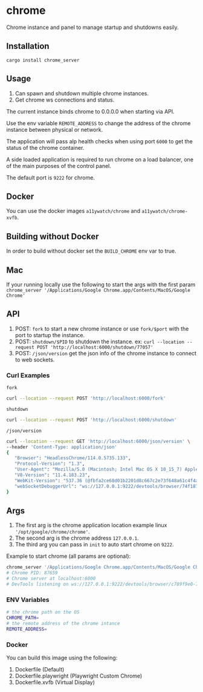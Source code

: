 # chrome

Chrome instance and panel to manage startup and shutdowns easily.

## Installation

`cargo install chrome_server`

## Usage

1. Can spawn and shutdown multiple chrome instances.
1. Get chrome ws connections and status.

The current instance binds chrome to 0.0.0.0 when starting via API.

Use the env variable `REMOTE_ADDRESS` to change the address of the chrome instance between physical or network.

The application will pass alp health checks when using port `6000` to get the status of the chrome container.

A side loaded application is required to run chrome on a load balancer, one of the main purposes of the control panel.

The default port is `9222` for chrome.

## Docker

You can use the docker images `a11ywatch/chrome` and `a11ywatch/chrome-xvfb`.

## Building without Docker

In order to build without docker set the `BUILD_CHROME` env var to true.

## Mac

If your running locally use the following to start the args with the first param `chrome_server '/Applications/Google Chrome.app/Contents/MacOS/Google Chrome'`

## API

1. POST: `fork` to start a new chrome instance or use `fork/$port` with the port to startup the instance.
2. POST: `shutdown/$PID` to shutdown the instance. ex: `curl --location --request POST 'http://localhost:6000/shutdown/77057'`
3. POST: `/json/version` get the json info of the chrome instance to connect to web sockets.

### Curl Examples

`fork`

```sh
curl --location --request POST 'http://localhost:6000/fork'
```

`shutdown`

```sh
curl --location --request POST 'http://localhost:6000/shutdown'
```

`/json/version`

```sh
curl --location --request GET 'http://localhost:6000/json/version' \
--header 'Content-Type: application/json'
{
   "Browser": "HeadlessChrome/114.0.5735.133",
   "Protocol-Version": "1.3",
   "User-Agent": "Mozilla/5.0 (Macintosh; Intel Mac OS X 10_15_7) AppleWebKit/537.36 (KHTML, like Gecko) HeadlessChrome/114.0.5735.133 Safari/537.36",
   "V8-Version": "11.4.183.23",
   "WebKit-Version": "537.36 (@fbfa2ce68d01b2201d8c667c2e73f648a61c4f4a)",
   "webSocketDebuggerUrl": "ws://127.0.0.1:9222/devtools/browser/74f18759-f4b3-4b1f-a68c-942570542f0e"
}
```

## Args

1. The first arg is the chrome application location example linux `'/opt/google/chrome/chrome'`.
2. The second arg is the chrome address `127.0.0.1`.
3. The third arg you can pass in `init` to auto start chrome on `9222`.

Example to start chrome (all params are optional):

```sh
chrome_server '/Applications/Google Chrome.app/Contents/MacOS/Google Chrome' 127.0.0.1 init
# Chrome PID: 87659
# Chrome server at localhost:6000
# DevTools listening on ws://127.0.0.1:9222/devtools/browser/c789f9e0-7f65-495d-baee-243eb454ea15
```

### ENV Variables

```sh
# the chrome path on the OS
CHROME_PATH=
# the remote address of the chrome intance
REMOTE_ADDRESS=
```

### Docker

You can build this image using the following:

1. Dockerfile (Default)
1. Dockerfile.playwright (Playwright Custom Chrome)
1. Dockerfile.xvfb (Virtual Display)
